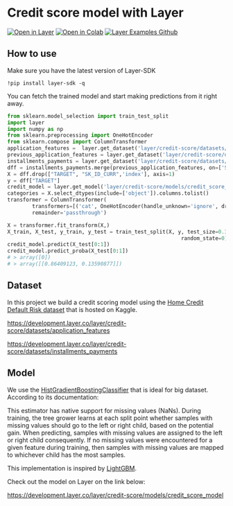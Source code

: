 # Credit score model with Layer

[![Open in Layer](https://development.layer.co/assets/badge.svg)](https://development.layer.co/layer/credit-score) [![Open in Colab](https://colab.research.google.com/assets/colab-badge.svg)](https://colab.research.google.com/github/layerai/examples/blob/main/credit-score/credit-score.ipynb) [![Layer Examples Github](https://badgen.net/badge/icon/github?icon=github&label)](https://github.com/layerai/examples/tree/main/credit-score)
## How to use

Make sure you have the latest version of Layer-SDK
```
!pip install layer-sdk -q
```
You can fetch the trained model and start making predictions from it right away. 

```python
from sklearn.model_selection import train_test_split
import layer
import numpy as np
from sklearn.preprocessing import OneHotEncoder
from sklearn.compose import ColumnTransformer
application_features =  layer.get_dataset('layer/credit-score/datasets/application_features').to_pandas()
previous_application_features = layer.get_dataset('layer/credit-score/datasets/previous_application').to_pandas()
installments_payments = layer.get_dataset('layer/credit-score/datasets/installments_payments').to_pandas()
dff = installments_payments.merge(previous_application_features, on=['SK_ID_PREV', 'SK_ID_CURR']).merge(application_features,on=['SK_ID_CURR'])
X = dff.drop(["TARGET", "SK_ID_CURR",'index'], axis=1)
y = dff["TARGET"]
credit_model = layer.get_model('layer/credit-score/models/credit_score_model').get_train()
categories = X.select_dtypes(include=['object']).columns.tolist() 
transformer = ColumnTransformer(
        transformers=[('cat', OneHotEncoder(handle_unknown='ignore', drop="first"), categories)],
        remainder='passthrough')

X = transformer.fit_transform(X,)
X_train, X_test, y_train, y_test = train_test_split(X, y, test_size=0.3,
                                                        random_state=0)
credit_model.predict(X_test[0:1])
credit_model.predict_proba(X_test[0:1])
# > array([0])
# > array([[0.86409123, 0.13590877]])
```
## Dataset
In this project we build a credit scoring model using the 
[Home Credit Default Risk dataset](https://www.kaggle.com/c/home-credit-default-risk/overview) 
that is hosted on Kaggle.

https://development.layer.co/layer/credit-score/datasets/application_features

https://development.layer.co/layer/credit-score/datasets/installments_payments
## Model 
We use the [HistGradientBoostingClassifier](https://scikit-learn.org/stable/modules/generated/sklearn.ensemble.HistGradientBoostingClassifier.html)
that is ideal for big dataset. According to its documentation: 

This estimator has native support for missing values (NaNs). During training, the tree grower learns at each split point whether samples with missing values should go to the left or right child, based on the potential gain. When predicting, samples with missing values are assigned to the left or right child consequently. If no missing values were encountered for a given feature during training, then samples with missing values are mapped to whichever child has the most samples.

This implementation is inspired by [LightGBM](https://github.com/Microsoft/LightGBM).

Check out the model on Layer on the link below:

https://development.layer.co/layer/credit-score/models/credit_score_model